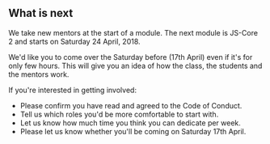 What is next
---

We take new mentors at the start of a module. The next module is JS-Core 2 and starts on Saturday 24 April, 2018.

We'd like you to come over the Saturday before (17th April) even if it's for only few hours. This will give you an idea of how the class, the students and the mentors work.

If you're interested in getting involved:

- Please confirm you have read and agreed to the Code of Conduct.
- Tell us which roles you'd be more comfortable to start with.
- Let us know how much time you think you can dedicate per week.
- Please let us know whether you'll be coming on Saturday 17th April.
